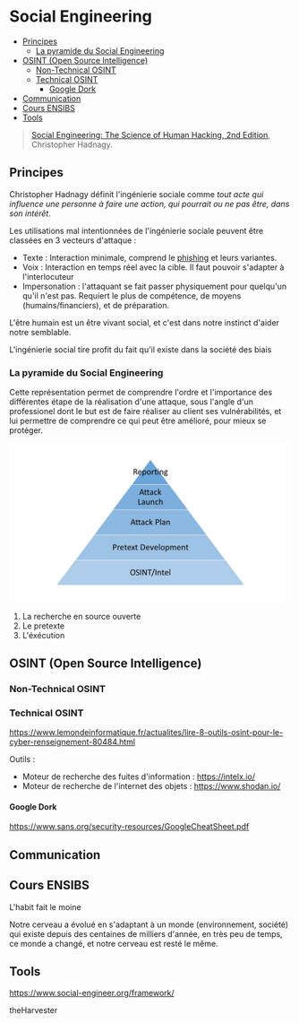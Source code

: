 # Social Engineering

- [Principes](#principes)
  - [La pyramide du Social Engineering](#la-pyramide-du-social-engineering)
- [OSINT (Open Source Intelligence)](#osint-open-source-intelligence)
  - [Non-Technical OSINT](#non-technical-osint)
  - [Technical OSINT](#technical-osint)
    - [Google Dork](#google-dork)
- [Communication](#communication)
- [Cours ENSIBS](#cours-ensibs)
- [Tools](#tools)

> [Social Engineering: The Science of Human Hacking, 2nd Edition](https://www.chasse-aux-livres.fr/prix/111943338X/social-engineering-hadnagy), Christopher Hadnagy.

## Principes

Christopher Hadnagy définit l'ingénierie sociale comme *tout acte qui influence une personne à faire une action, qui pourrait ou ne pas être, dans son intérêt*.

Les utilisations mal intentionnées de l'ingénierie sociale peuvent être classées en 3 vecteurs d'attaque :
- Texte : Interaction minimale, comprend le [phishing](https://en.wikipedia.org/wiki/Phishing) et leurs variantes.
- Voix : Interaction en temps réel avec la cible. Il faut pouvoir s'adapter à l'interlocuteur
- Impersonation : l'attaquant se fait passer physiquement pour quelqu'un qu'il n'est pas. Requiert le plus de compétence, de moyens (humains/financiers), et de préparation.

L'être humain est un être vivant social, et c'est dans notre instinct d'aider notre semblable.

L'ingénierie social tire profit du fait qu'il existe dans la société des biais

### La pyramide du Social Engineering

Cette représentation permet de comprendre l'ordre et l'importance des différentes étape de la réalisation d'une attaque, sous l'angle d'un professionel dont le but est de faire réaliser au client ses vulnérabilités, et lui permettre de comprendre ce qui peut être amélioré, pour mieux se protéger.

![The SE Pyramid](assets/se-pyramid.jpg)

1. La recherche en source ouverte
2. Le pretexte
3. L'éxécution

## OSINT (Open Source Intelligence)

### Non-Technical OSINT


### Technical OSINT

https://www.lemondeinformatique.fr/actualites/lire-8-outils-osint-pour-le-cyber-renseignement-80484.html

Outils :
- Moteur de recherche des fuites d'information : https://intelx.io/
- Moteur de recherche de l'internet des objets : https://www.shodan.io/

#### Google Dork

https://www.sans.org/security-resources/GoogleCheatSheet.pdf

## Communication


## Cours ENSIBS

L'habit fait le moine

Notre cerveau a évolué en s'adaptant à un monde (environnement, société) qui existe depuis des centaines de milliers d'année, en très peu de temps, ce monde a changé, et notre cerveau est resté le même.

## Tools

https://www.social-engineer.org/framework/

theHarvester
